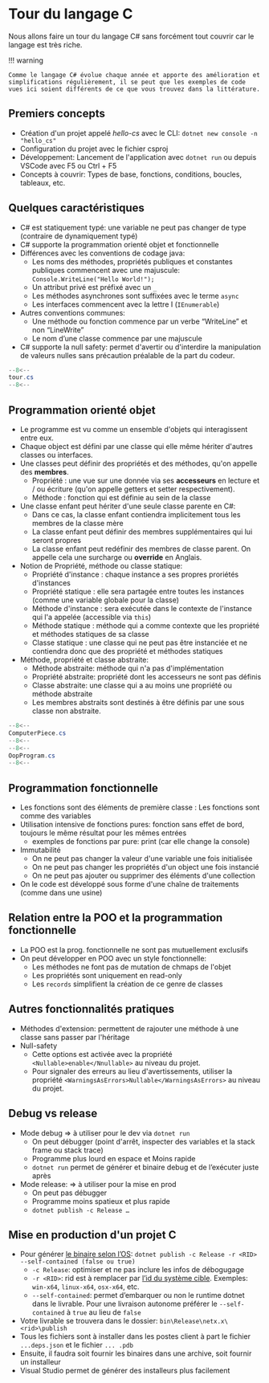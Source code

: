 # Tour du langage C

Nous allons faire un tour du langage C# sans forcément tout couvrir car le langage est très riche.

!!! warning

    Comme le langage C# évolue chaque année et apporte des amélioration et simplifications régulièrement, il se peut que les exemples de code vues ici soient différents de ce que vous trouvez dans la littérature.

## Premiers concepts

- Création d'un projet appelé _hello-cs_ avec le CLI: `dotnet new console -n "hello_cs"`
- Configuration du projet avec le fichier csproj
- Développement: Lancement de l'application avec `dotnet run` ou depuis VSCode avec F5 ou Ctrl + F5
- Concepts à couvrir: Types de base, fonctions, conditions, boucles, tableaux, etc.

## Quelques caractéristiques

- C# est statiquement typé: une variable ne peut pas changer de type (contraire de dynamiquement typé)
- C# supporte la programmation orienté objet et fonctionnelle
- Différences avec les conventions de codage java:
    - Les noms des méthodes, propriétés publiques et constantes publiques commencent avec une majuscule: `Console.WriteLine("Hello World!");`
    - Un attribut privé est préfixé avec un `_`
    - Les méthodes asynchrones sont suffixées avec le terme `async`
    - Les interfaces commencent avec la lettre I (`IEnumerable`)
- Autres conventions communes:
    - Une méthode ou fonction commence par un verbe “WriteLine” et non “LineWrite”
    - Le nom d’une classe commence par une majuscule
- C# supporte la null safety: permet d'avertir ou d'interdire la manipulation de valeurs nulles sans précaution préalable de la part du codeur.

```cs
--8<--
tour.cs
--8<--
```

## Programmation orienté objet

- Le programme est vu comme un ensemble d'objets qui interagissent entre eux.
- Chaque object est défini par une classe qui elle même hériter d'autres classes ou interfaces.
- Une classes peut définir des propriétés et des méthodes, qu'on appelle des **membres**.
    - Propriété : une vue sur une donnée via ses **accesseurs** en lecture et / ou écriture (qu'on appelle getters et setter respectivement).
    - Méthode : fonction qui est définie au sein de la classe
- Une classe enfant peut hériter d'une seule classe parente en C#:
    - Dans ce cas, la classe enfant contiendra implicitement tous les membres de la classe mère
    - La classe enfant peut définir des membres supplémentaires qui lui seront propres
    - La classe enfant peut redéfinir des membres de classe parent. On appelle cela une surcharge ou **override** en Anglais.
- Notion de Propriété, méthode ou classe statique:
    - Propriété d'instance : chaque instance a ses propres proriétés d'instances
    - Propriété statique : elle sera partagée entre toutes les instances (comme une variable globale pour la classe)
    - Méthode d'instance : sera exécutée dans le contexte de l'instance qui l'a appelée (accessible via `this`)
    - Méthode statique : méthode qui a comme contexte que les propriété et méthodes statiques de sa classe
    - Classe statique : une classe qui ne peut pas être instanciée et ne contiendra donc que des propriété et méthodes statiques
- Méthode, propriété et classe abstraite:
    - Méthode abstraite: méthode qui n'a pas d'implémentation
    - Propriété abstraite: propriété dont les accesseurs ne sont pas définis
    - Classe abstraite: une classe qui a au moins une propriété ou méthode abstraite
    - Les membres abstraits sont destinés à être définis par une sous classe non abstraite.

```cs
--8<--
ComputerPiece.cs
--8<--
--8<--
OopProgram.cs
--8<--
```

## Programmation fonctionnelle

- Les fonctions sont des éléments de première classe : Les fonctions sont comme des variables
- Utilisation intensive de fonctions pures: fonction sans effet de bord, toujours le même résultat pour les mêmes entrées
    - exemples de fonctions par pure: print (car elle change la console)
- Immutabilité
    - On ne peut pas changer la valeur d'une variable une fois initialisée
    - On ne peut pas changer les propriétés d'un object une fois instancié
    - On ne peut pas ajouter ou supprimer des éléments d'une collection
- On le code est développé sous forme d'une chaîne de traitements (comme dans une usine)

## Relation entre la POO et la programmation fonctionnelle

- La POO est la prog. fonctionnelle ne sont pas mutuellement exclusifs
- On peut développer en POO avec un style fonctionnelle:
    - Les méthodes ne font pas de mutation de chmaps de l'objet
    - Les propriétés sont uniquement en read-only
    - Les `records` simplifient la création de ce genre de classes

## Autres fonctionnalités pratiques

- Méthodes d'extension: permettent de rajouter une méthode à une classe sans passer par l'héritage
- Null-safety
    - Cette options est activée avec la propriété `<Nullable>enable</Nnullable>` au niveau du projet.
    - Pour signaler des erreurs au lieu d'avertissements, utiliser la propriété `<WarningsAsErrors>Nullable</WarningsAsErrors>` au niveau du projet.

## Debug vs release

- Mode debug => à utiliser pour le dev via `dotnet run`
    - On peut débugger (point d'arrêt, inspecter des variables et la stack frame ou stack trace)
    - Programme plus lourd en espace et Moins rapide
    - `dotnet run` permet de générer et binaire debug et de l’exécuter juste après
- Mode release: => à utiliser pour la mise en prod
    - On peut pas débugger
    - Programme moins spatieux et plus rapide
    - `dotnet publish -c Release …`

## Mise en production d'un projet C #

- Pour générer [le binaire selon l’OS](https://docs.microsoft.com/fr-fr/dotnet/core/tools/dotnet-publish): `dotnet publish -c Release -r <RID> --self-contained (false ou true)`
    - `-c Release`: optimiser et ne pas inclure les infos de débogugage
    - `-r <RID>`: rid est à remplacer par [l’id du système cible](https://docs.microsoft.com/fr-fr/dotnet/core/rid-catalog). Exemples: `win-x64`, `linux-x64`, `osx-x64`, etc.
    - `--self-contained`: permet d’embarquer ou non le runtime dotnet dans le livrable. Pour une livraison autonome préférer le `--self-contained` à `true` au lieu de `false`
- Votre livrable se trouvera dans le dossier: `bin\Release\netx.x\<rid>\publish`
- Tous les fichiers sont à installer dans les postes client à part le fichier `...deps.json` et le fichier `... .pdb`
- Ensuite, il faudra soit fournir les binaires dans une archive, soit fournir un installeur
- Visual Studio permet de générer des installeurs plus facilement
